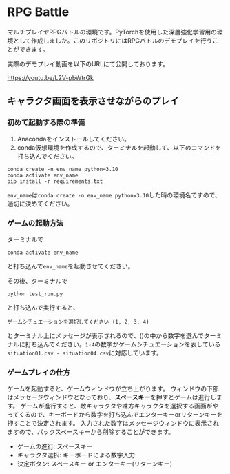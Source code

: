 # RPG Battle
マルチプレイヤRPGバトルの環境です。PyTorchを使用した深層強化学習用の環境として作成しました。このリポジトリにはRPGバトルのデモプレイを行うことができます。

実際のデモプレイ動画を以下のURLにて公開しております。

https://youtu.be/L2V-pbWtrGk


## キャラクタ画面を表示させながらのプレイ

### 初めて起動する際の準備
1. Anacondaをインストールしてください。
2. conda仮想環境を作成するので、ターミナルを起動して、以下のコマンドを打ち込んでください。

```
conda create -n env_name python=3.10
conda activate env_name
pip install -r requirements.txt
```

`env_name`は`conda create -n env_name python=3.10`した時の環境名ですので、適切に決めてください。

### ゲームの起動方法
ターミナルで 
```
conda activate env_name
```
と打ち込んで`env_name`を起動させてください。

その後、ターミナルで
```
python test_run.py
```
と打ち込んで実行すると、
```
ゲームシチュエーションを選択してください (1, 2, 3, 4)
```
とターミナル上にメッセージが表示されるので、()の中から数字を選んでターミナルに打ち込んでください。`1-4`の数字がゲームシチュエーションを表している`situation01.csv - situation04.csv`に対応しています。




### ゲームプレイの仕方
ゲームを起動すると、ゲームウィンドウが立ち上がります。
ウィンドウの下部はメッセージウィンドウとなっており、**スペースキー**を押すとゲームは進行します。
ゲームが進行すると、敵キャラクタや味方キャラクタを選択する画面がやってくるので、キーボードから数字を打ち込んでエンターキーorリターンキーを押すことで決定されます。
入力された数字はメッセージウィンドウに表示されますので、バックスペースキーから削除することができます。

* ゲームの進行: スペースキー
* キャラクタ選択: キーボードによる数字入力
* 決定ボタン: スペースキー or エンターキー(リターンキー)


